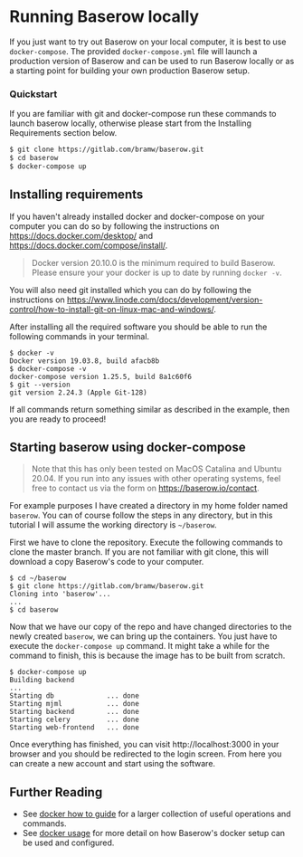 # Running Baserow locally 

If you just want to try out Baserow on your local computer, it is best to use 
`docker-compose`. The provided `docker-compose.yml` file will launch a production 
version of Baserow and can be used to run Baserow locally or as a starting point for 
building your own production Baserow setup.


### Quickstart 
If you are familiar with git and docker-compose run these commands to launch baserow 
locally, otherwise please start from the Installing Requirements section below.
```bash
$ git clone https://gitlab.com/bramw/baserow.git
$ cd baserow
$ docker-compose up
```

## Installing requirements

If you haven't already installed docker and docker-compose on your computer you can do
so by following the instructions on https://docs.docker.com/desktop/ and 
https://docs.docker.com/compose/install/.

> Docker version 20.10.0 is the minimum required to build Baserow. Please ensure your
> your docker is up to date by running `docker -v`.

You will also need git installed which you can do by following the instructions on 
https://www.linode.com/docs/development/version-control/how-to-install-git-on-linux-mac-and-windows/.

After installing all the required software you should be able to run the
following commands in your terminal.

```
$ docker -v
Docker version 19.03.8, build afacb8b
$ docker-compose -v
docker-compose version 1.25.5, build 8a1c60f6
$ git --version
git version 2.24.3 (Apple Git-128)
```

If all commands return something similar as described in the example, then you are 
ready to proceed!

## Starting baserow using docker-compose 

> Note that this has only been tested on MacOS Catalina and Ubuntu 20.04. If you run 
> into any issues with other operating systems, feel free to contact us via the form on
> https://baserow.io/contact.

For example purposes I have created a directory in my home folder named `baserow`.
You can of course follow the steps in any directory, but in this tutorial I will assume
the working directory is `~/baserow`.

First we have to clone the repository. Execute the following commands to clone the 
master branch. If you are not familiar with git clone, this will download a copy 
Baserow's code to your computer.

```
$ cd ~/baserow
$ git clone https://gitlab.com/bramw/baserow.git
Cloning into 'baserow'...
...
$ cd baserow
```

Now that we have our copy of the repo and have changed directories to the newly 
created `baserow`, we can bring up the containers. You just have to execute the 
`docker-compose up` command. It might take a while for the command to finish, this is 
because the image has to be built from scratch.

```
$ docker-compose up
Building backend
...
Starting db             ... done
Starting mjml           ... done
Starting backend        ... done
Starting celery         ... done
Starting web-frontend   ... done
```

Once everything has finished, you can visit http://localhost:3000 in your browser
and you should be redirected to the login screen. From here you can create a new account
and start using the software.

## Further Reading
- See [docker how to guide](baserow-docker-how-to.md) for a larger collection of
  useful operations and commands.
- See [docker usage](../reference/baserow-docker-api.md) for more detail on how
  Baserow's docker setup can be used and configured.
